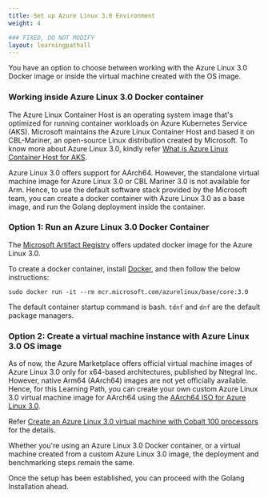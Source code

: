 ```yaml
---
title: Set up Azure Linux 3.0 Environment
weight: 4

### FIXED, DO NOT MODIFY
layout: learningpathall
---
```



You have an option to choose between working with the Azure Linux 3.0 Docker image or inside the virtual machine created with the OS image.

### Working inside Azure Linux 3.0 Docker container
The Azure Linux Container Host is an operating system image that's optimized for running container workloads on Azure Kubernetes Service (AKS). Microsoft maintains the Azure Linux Container Host and based it on CBL-Mariner, an open-source Linux distribution created by Microsoft. To know more about Azure Linux 3.0, kindly refer [What is Azure Linux Container Host for AKS](https://learn.microsoft.com/en-us/azure/azure-linux/intro-azure-linux).
 
Azure Linux 3.0 offers support for AArch64. However, the standalone virtual machine image for Azure Linux 3.0 or CBL Mariner 3.0 is not available for Arm. Hence, to use the default software stack provided by the Microsoft team, you can create a docker container with Azure Linux 3.0 as a base image, and run the Golang deployment inside the container.

### Option 1: Run an Azure Linux 3.0 Docker Container 
The [Microsoft Artifact Registry](https://mcr.microsoft.com/en-us/artifact/mar/azurelinux/base/core/about) offers updated docker image for the Azure Linux 3.0.  

To create a docker container, install [Docker](/install-guides/docker/docker-engine/), and then follow the below instructions: 

```console
sudo docker run -it --rm mcr.microsoft.com/azurelinux/base/core:3.0
```
The default container startup command is bash. `tdnf` and `dnf` are the default package managers.

### Option 2: Create a virtual machine instance with Azure Linux 3.0 OS image
As of now, the Azure Marketplace offers official virtual machine images of Azure Linux 3.0 only for x64-based architectures, published by Ntegral Inc. However, native Arm64 (AArch64) images are not yet officially available. Hence, for this Learning Path, you can create your own custom Azure Linux 3.0 virtual machine image for AArch64 using the [AArch64 ISO for Azure Linux 3.0](https://github.com/microsoft/azurelinux#iso).

Refer [Create an Azure Linux 3.0 virtual machine with Cobalt 100 processors](/learning-paths/servers-and-cloud-computing/azure-vm) for the details.

Whether you're using an Azure Linux 3.0 Docker container, or a virtual machine created from a custom Azure Linux 3.0 image, the deployment and benchmarking steps remain the same.

Once the setup has been established, you can proceed with the Golang Installation ahead.

